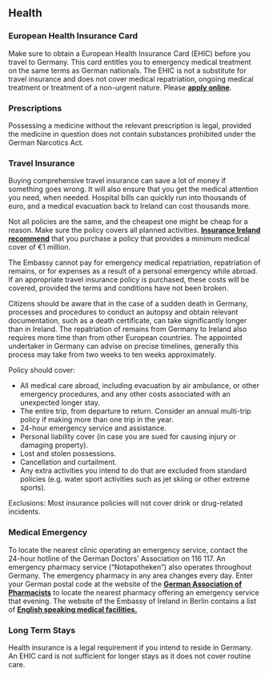 ## Health

### **European Health Insurance Card**

Make sure to obtain a European Health Insurance Card (EHIC) before you travel to Germany. This card entitles you to emergency medical treatment on the same terms as German nationals. The EHIC is not a substitute for travel insurance and does not cover medical repatriation, ongoing medical treatment or treatment of a non-urgent nature. Please [**apply online**](http://www.hse.ie/eng/services/list/1/schemes/EHIC/).

### **Prescriptions**

Possessing a medicine without the relevant prescription is legal, provided the medicine in question does not contain substances prohibited under the German Narcotics Act.

### **Travel Insurance**

Buying comprehensive travel insurance can save a lot of money if something goes wrong. It will also ensure that you get the medical attention you need, when needed. Hospital bills can quickly run into thousands of euro, and a medical evacuation back to Ireland can cost thousands more.

Not all policies are the same, and the cheapest one might be cheap for a reason. Make sure the policy covers all planned activities. [**Insurance Ireland recommend**](http://www.insuranceireland.eu/consumer-information/general-non-life-insurance/travel) that you purchase a policy that provides a minimum medical cover of €1 million.

The Embassy cannot pay for emergency medical repatriation, repatriation of remains, or for expenses as a result of a personal emergency while abroad. If an appropriate travel insurance policy is purchased, these costs will be covered, provided the terms and conditions have not been broken.

Citizens should be aware that in the case of a sudden death in Germany, processes and procedures to conduct an autopsy and obtain relevant documentation, such as a death certificate, can take significantly longer than in Ireland. The repatriation of remains from Germany to Ireland also requires more time than from other European countries. The appointed undertaker in Germany can advise on precise timelines, generally this process may take from two weeks to ten weeks approximately.

Policy should cover:

* All medical care abroad, including evacuation by air ambulance, or other emergency procedures, and any other costs associated with an unexpected longer stay.
* The entire trip, from departure to return. Consider an annual multi-trip policy if making more than one trip in the year.
* 24-hour emergency service and assistance.
* Personal liability cover (in case you are sued for causing injury or damaging property).
* Lost and stolen possessions.
* Cancellation and curtailment.
* Any extra activities you intend to do that are excluded from standard policies (e.g. water sport activities such as jet skiing or other extreme sports).

Exclusions: Most insurance policies will not cover drink or drug-related incidents.

### **Medical Emergency**

To locate the nearest clinic operating an emergency service, contact the 24-hour hotline of the German Doctors’ Association on 116 117. An emergency pharmacy service (“Notapotheken”) also operates throughout Germany. The emergency pharmacy in any area changes every day. Enter your German postal code at the website of the [**German Association of Pharmacists**](http://www.aponet.de/service/notdienstapotheke-finden.html) to locate the nearest pharmacy offering an emergency service that evening. The website of the Embassy of Ireland in Berlin contains a list of [**English speaking medical facilities.**](https://www.ireland.ie/693/Updated-2016-English-speaking-doctors-Germany.pdf)

### **Long Term Stays**

Health insurance is a legal requirement if you intend to reside in Germany. An EHIC card is not sufficient for longer stays as it does not cover routine care.